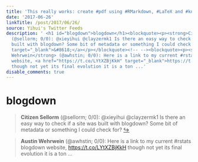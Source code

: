 ```yaml
---
title: 'This really works: create #pdf using #RMarkdown, #LaTeX and #knitr :D :D https://t.co/rU1kH6U0fI'
date: '2017-06-26'
linkTitle: /post/2017/06/26/
source: Yihui's Twitter Feeds
description: ' <h1 id="blogdown">blogdown</h1><blockquote><p><strong>Citizen Sellorm</strong>
  (@sellorm; 0/0): @xieyihui @clayzermk1 Is there an easy way to check if a site was
  built with blogdown? Some bit of metadata or something I could check for? <a href="https://twitter.com/xieyihui/status/879405028204740609"
  target="_blank">&#8618;</a></p></blockquote><!-- --><blockquote><p><strong>Austin
  Wehrwein</strong> (@awhstin; 0/0): Here is a link to my current #rstats blogdown
  website, <a href="https://t.co/LYtXZBjKkH" target="_blank">https://t.co/LYtXZBjKkH</a>
  though not yet its final evolution it is a ton ...'
disable_comments: true
---
```

 <h1 id="blogdown">blogdown</h1><blockquote><p><strong>Citizen Sellorm</strong> (@sellorm; 0/0): @xieyihui @clayzermk1 Is there an easy way to check if a site was built with blogdown? Some bit of metadata or something I could check for? <a href="https://twitter.com/xieyihui/status/879405028204740609" target="_blank">&#8618;</a></p></blockquote><!-- --><blockquote><p><strong>Austin Wehrwein</strong> (@awhstin; 0/0): Here is a link to my current #rstats blogdown website, <a href="https://t.co/LYtXZBjKkH" target="_blank">https://t.co/LYtXZBjKkH</a> though not yet its final evolution it is a ton ...